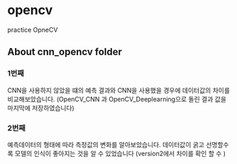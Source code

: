 # opencv
practice OpneCV

## About cnn_opencv folder
### 1번째
CNN을 사용하지 않았을 떄의 예측 결과와 CNN을 사용했을 경우에 데이터값의 차이를 비교해보았습니다.
(OpenCV_CNN 과 OpenCV_Deeplearning으로 돌린 결과 값을 마지막에 저장하였습니다)

### 2번째
예측데이터의 형태에 따라 측정값의 변화를 알아보았습니다.
데이터값이 굵고 선명할수록 모델의 인식이 좋아지는 것을 알 수 있었습니다
(version2에서 차이를 확인 할 수 )
